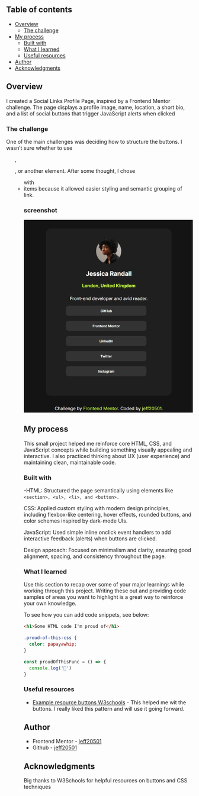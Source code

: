 
## Table of contents

- [Overview](#overview)
  - [The challenge](#the-challenge)
- [My process](#my-process)
  - [Built with](#built-with)
  - [What I learned](#what-i-learned)
  - [Useful resources](#useful-resources)
- [Author](#author)
- [Acknowledgments](#acknowledgments)


## Overview
I created a Social Links Profile Page, inspired by a Frontend Mentor challenge. The page displays a profile image, name, location, a short bio, and a list of social buttons that trigger JavaScript alerts when clicked

### The challenge
One of the main challenges was deciding how to structure the buttons. I wasn’t sure whether to use <ul>, <p>, or another element. After some thought, I chose <ul> with <li> items because it allowed easier styling and semantic grouping of link.


### screenshot

![](./social-links-profile-main/assets/images/Screenshot_3-7-2025_20117_.jpeg)


## My process
This small project helped me reinforce core HTML, CSS, and JavaScript concepts while building something visually appealing and interactive. I also practiced thinking about UX (user experience) and maintaining clean, maintainable code.

### Built with

-HTML: Structured the page semantically using elements like ```<section>, <ul>, <li>, and <button>.```

CSS: Applied custom styling with modern design principles, including flexbox-like centering, hover effects, rounded buttons, and color schemes inspired by dark-mode UIs.

JavaScript: Used simple inline onclick event handlers to add interactive feedback (alerts) when buttons are clicked.

Design approach: Focused on minimalism and clarity, ensuring good alignment, spacing, and consistency throughout the page.


### What I learned

Use this section to recap over some of your major learnings while working through this project. Writing these out and providing code samples of areas you want to highlight is a great way to reinforce your own knowledge.

To see how you can add code snippets, see below:

```html
<h1>Some HTML code I'm proud of</h1>
```
```css
.proud-of-this-css {
  color: papayawhip;
}
```
```js
const proudOfThisFunc = () => {
  console.log('🎉')
}
```


### Useful resources

- [Example resource buttons W3schools](https://www.w3schools.com/tags/tag_button.asp) - This helped me wit the buttons. I really liked this pattern and will use it going forward.


## Author

- Frontend Mentor - [jeff20501](https://www.frontendmentor.io/profile/jeff20501)
- Github - [jeff20501](https://github.com/jeff20501)


## Acknowledgments
Big thanks to W3Schools for helpful resources on buttons and CSS techniques

